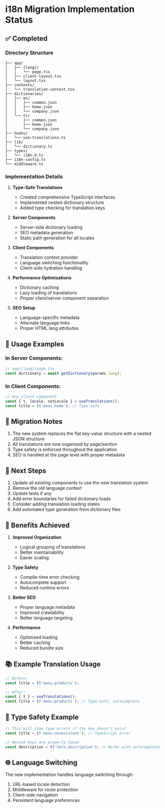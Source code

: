 # i18n Migration Implementation Status

## ✅ Completed

### Directory Structure
```
├── app/
│   ├── [lang]/
│   │   └── page.tsx
│   ├── client-layout.tsx
│   └── layout.tsx
├── contexts/
│   └── translation-context.tsx
├── dictionaries/
│   ├── en/
│   │   ├── common.json
│   │   ├── home.json
│   │   └── company.json
│   └── tr/
│       ├── common.json
│       ├── home.json
│       └── company.json
├── hooks/
│   └── use-translations.ts
├── lib/
│   └── dictionary.ts
├── types/
│   └── i18n.d.ts
├── i18n-config.ts
└── middleware.ts
```

### Implementation Details

1. **Type-Safe Translations**
   - Created comprehensive TypeScript interfaces
   - Implemented nested dictionary structure
   - Added type checking for translation keys

2. **Server Components**
   - Server-side dictionary loading
   - SEO metadata generation
   - Static path generation for all locales

3. **Client Components**
   - Translation context provider
   - Language switching functionality
   - Client-side hydration handling

4. **Performance Optimizations**
   - Dictionary caching
   - Lazy loading of translations
   - Proper client/server component separation

5. **SEO Setup**
   - Language-specific metadata
   - Alternate language links
   - Proper HTML lang attributes

## 🔄 Usage Examples

### In Server Components:
```typescript
// app/[lang]/page.tsx
const dictionary = await getDictionary(params.lang);
```

### In Client Components:
```typescript
// Any client component
const { t, locale, setLocale } = useTranslations();
const title = t('menu.home'); // Type-safe
```

## 📝 Migration Notes

1. The new system replaces the flat key-value structure with a nested JSON structure
2. All translations are now organized by page/section
3. Type safety is enforced throughout the application
4. SEO is handled at the page level with proper metadata

## 🔄 Next Steps

1. Update all existing components to use the new translation system
2. Remove the old language context
3. Update tests if any
4. Add error boundaries for failed dictionary loads
5. Consider adding translation loading states
6. Add automated type generation from dictionary files

## 🎯 Benefits Achieved

1. **Improved Organization**
   - Logical grouping of translations
   - Better maintainability
   - Easier scaling

2. **Type Safety**
   - Compile-time error checking
   - Autocomplete support
   - Reduced runtime errors

3. **Better SEO**
   - Proper language metadata
   - Improved crawlability
   - Better language targeting

4. **Performance**
   - Optimized loading
   - Better caching
   - Reduced bundle size

## 📚 Example Translation Usage

```typescript
// Before:
const title = t('menu.products');

// After:
const { t } = useTranslations();
const title = t('menu.products'); // Type-safe, autocomplete
```

## 🔐 Type Safety Example

```typescript
// This will show type errors if the key doesn't exist
const title = t('menu.nonexistent'); // TypeScript error

// Nested keys are properly typed
const description = t('hero.description'); // Works with autocomplete
```

## 🌐 Language Switching

The new implementation handles language switching through:
1. URL-based locale detection
2. Middleware for route protection
3. Client-side navigation
4. Persistent language preferences